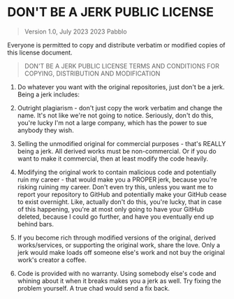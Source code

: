# DON'T BE A JERK PUBLIC LICENSE

> Version 1.0, July 2023
> 2023 Pabblo

Everyone is permitted to copy and distribute verbatim or modified
copies of this license document.

> DON'T BE A JERK PUBLIC LICENSE
> TERMS AND CONDITIONS FOR COPYING, DISTRIBUTION AND MODIFICATION

1. Do whatever you want with the original repositories, just don't be a jerk.
  Being a jerk includes:
  1. Outright plagiarism - don't just copy the work verbatim and change the name. It's not like we're not going to notice. Seriously, don't do this, you're lucky I'm not a large company,
  which has the power to sue anybody they wish.
  2. Selling the unmodified original for commercial purposes - that's REALLY being a jerk. All derived works must be non-commercial. Or if you do want to make it commercial,
  then at least modify the code heavily.
  3. Modifying the original work to contain malicious code and potentially ruin my career - that would make you a PROPER jerk, because you're risking ruining my career.
  Don't even try this, unless you want me to report your repository to GitHub and potentially make your GitHub cease to exist overnight. Like, actually don't do this, you're lucky, that
  in case of this happening, you're at most only going to have your GitHub deleted, because I could go further, and have you eventually end up behind bars.

2. If you become rich through modified versions of the original, derived works/services, or supporting the original work, share the love. Only a jerk would make loads off someone else's
work and not buy the original work's creator a coffee.

3. Code is provided with no warranty. Using somebody else's code and whining about it when it breaks makes you a jerk as well. Try fixing the problem yourself. A true chad would send
a fix back.